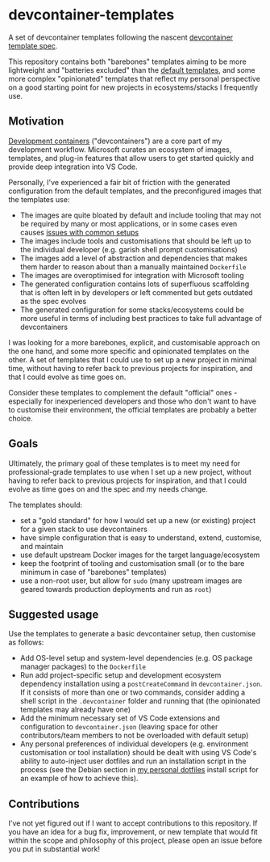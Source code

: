 # devcontainer-templates

A set of devcontainer templates following the nascent [devcontainer template spec][spec_proposal].

This repository contains both "barebones" templates aiming to be more lightweight and "batteries
excluded" than the [default templates][vsc_defaults], and some more complex "opinionated" templates
that reflect my personal perspective on a good starting point for new projects in ecosystems/stacks
I frequently use.

## Motivation
[Development containers][devcontainers] ("devcontainers") are a core part of my development
workflow. Microsoft curates an ecosystem of images, templates, and plug-in features that allow users
to get started quickly and provide deep integration into VS Code.

Personally, I've experienced a fair bit of friction with the generated configuration from the
default templates, and the preconfigured images that the templates use:
* The images are quite bloated by default and include tooling that may not be required by many or
  most applications, or in some cases even causes [issues with common setups][ruby_issue]
* The images include tools and customisations that should be left up to the individual developer
  (e.g. garish shell prompt customisations)
* The images add a level of abstraction and dependencies that makes them harder to reason about than
  a manually maintained `Dockerfile`
* The images are overoptimised for integration with Microsoft tooling
* The generated configuration contains lots of superfluous scaffolding that is often left in by
  developers or left commented but gets outdated as the spec evolves
* The generated configuration for some stacks/ecosystems could be more useful in terms of including
  best practices to take full advantage of devcontainers

I was looking for a more barebones, explicit, and customisable approach on the one hand, and some
more specific and opinionated templates on the other. A set of templates that I could use to set up
a new project in minimal time, without having to refer back to previous projects for inspiration,
and that I could evolve as time goes on.

Consider these templates to complement the default "official" ones - especially for inexperienced
developers and those who don't want to have to customise their environment, the official templates
are probably a better choice.

## Goals
Ultimately, the primary goal of these templates is to meet my need for professional-grade templates
to use when I set up a new project, without having to refer back to previous projects for
inspiration, and that I could evolve as time goes on and the spec and my needs change.

The templates should:
- set a "gold standard" for how I would set up a new (or existing) project for a given stack to use
  devcontainers
- have simple configuration that is easy to understand, extend, customise, and maintain
- use default upstream Docker images for the target language/ecosystem
- keep the footprint of tooling and customisation small (or to the bare minimum in case of
  "barebones" templates)
- use a non-root user, but allow for `sudo` (many upstream images are geared towards production
  deployments and run as `root`)

## Suggested usage
Use the templates to generate a basic devcontainer setup, then customise as follows:

* Add OS-level setup and system-level dependencies (e.g. OS package manager packages) to the
  `Dockerfile`
* Run add project-specific setup and development ecosystem dependency installation using a
  `postCreateCommand` in `devcontainer.json`. If it consists of more than one or two commands,
  consider adding a shell script in the `.devcontainer` folder and running that (the opinionated
  templates may already have one)
* Add the minimum necessary set of VS Code extensions and configuration to `devcontainer.json`
  (leaving space for other contributors/team members to not be overloaded with default setup)
* Any personal preferences of individual developers (e.g. environment customisation or tool
  installation) should be dealt with using VS Code's ability to auto-inject user dotfiles and run
  an installation script in the process (see the Debian section in [my personal dotfiles][punkt]
  install script for an example of how to achieve this).

## Contributions
I've not yet figured out if I want to accept contributions to this repository. If you have an idea
for a bug fix, improvement, or new template that would fit within the scope and philosophy of this
project, please open an issue before you put in substantial work!

[devcontainers]: https://containers.dev
[punkt]: https://github.com/csutter/punkt/blob/main/install.sh
[ruby_issue]: https://github.com/microsoft/vscode-dev-containers/issues/704
[spec_proposal]: https://github.com/devcontainers/spec/blob/main/proposals/devcontainer-templates.md
[vsc_defaults]: https://github.com/devcontainers/templates
